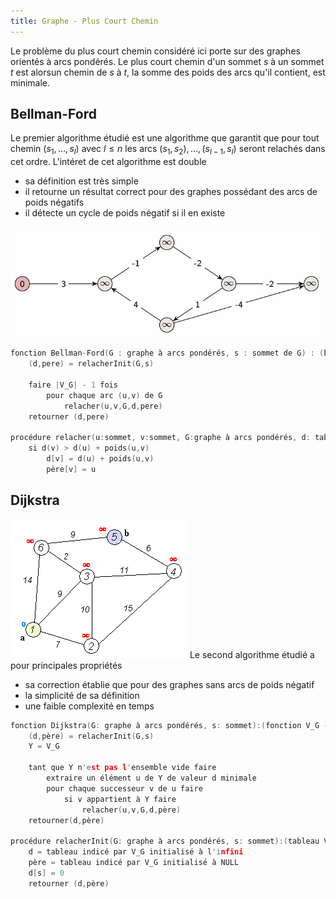 ```yaml
---
title: Graphe - Plus Court Chemin
---
```


Le problème du plus court chemin considéré ici porte sur des graphes orientés à
arcs pondérés. Le plus court chemin d'un sommet $s$ à un sommet $t$ est
alorsun chemin de $s$ à $t$, la somme des poids des arcs qu'il contient, est
minimale.

## <i class="fas fa-project-diagram"></i> Bellman-Ford

Le premier algorithme étudié est une algorithme que garantit que pour tout
chemin $(s_1,...,s_l)$ avec $l \leq n$ les arcs
$(s_1,s_2),...,(s_{l-1},s_l)$ seront relachés dans cet ordre. L'intéret de cet
algorithme est double

+ sa définition est très simple
+ il retourne un résultat correct pour des graphes possédant des arcs de poids
  négatifs
+ il détecte un cycle de poids négatif si il en existe

![bellman-ford]

[bellman-ford]:./img/bellman-ford.gif

```c
fonction Bellman-Ford(G : graphe à arcs pondérés, s : sommet de G) : (booléen, tableau V_G -> R, tableau V_G -> V_G)
    (d,pere) = relacherInit(G,s)
    
    faire |V_G| - 1 fois
        pour chaque arc (u,v) de G
            relacher(u,v,G,d,pere)
    retourner (d,pere)
    
procédure relacher(u:sommet, v:sommet, G:graphe à arcs pondérés, d: tableau, V_G -> R, père : tableau V_G -> V_G)
    si d(v) > d(u) + poids(u,v)
        d[v] = d(u) + poids(u,v)
        père[v] = u
```

## <i class="fas fa-project-diagram"></i> Dijkstra

![dijkstra] Le second algorithme étudié a pour principales propriétés

+ sa correction établie que pour des graphes sans arcs de poids négatif
+ la simplicité de sa définition
+ une faible complexité en temps

[dijkstra]:./img/dijkstra.gif

```c
fonction Dijkstra(G: graphe à arcs pondérés, s: sommet):(fonction V_G -> R, fonction V_G -> V_G)
    (d,père) = relacherInit(G,s)
    Y = V_G
    
    tant que Y n'est pas l'ensemble vide faire
        extraire un élément u de Y de valeur d minimale
        pour chaque successeur v de u faire
            si v appartient à Y faire
                relacher(u,v,G,d,père)
    retourner(d,père)

procédure relacherInit(G: graphe à arcs pondérés, s: sommet):(tableau V_G -> R, tableau V_G -> V_G)
    d = tableau indicé par V_G initialisé à l'infini
    père = tableau indicé par V_G initialisé à NULL
    d[s] = 0
    retourner (d,père)
```
